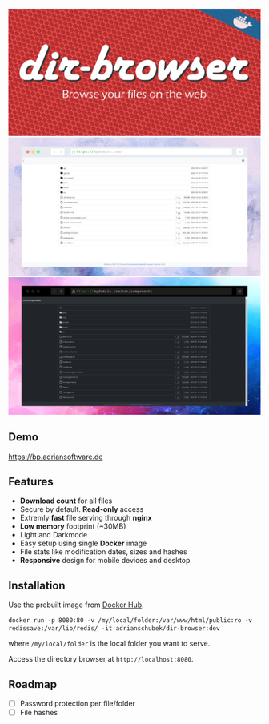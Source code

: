 <div align="center">

![](dir-browser.png)
![](p1.png)
![](p2.png)

</div>

## Demo

https://bp.adriansoftware.de

## Features
- **Download count** for all files
- Secure by default. **Read-only** access
- Extremly **fast** file serving through **nginx**
- **Low memory** footprint (~30MB)
- Light and Darkmode
- Easy setup using single **Docker** image
- File stats like modification dates, sizes and hashes
- **Responsive** design for mobile devices and desktop
<!-- - **Password protection** for files and folders -->

## Installation

Use the prebuilt image from [Docker Hub](https://hub.docker.com/r/adrianschubek/dir-browser/tags).


```
docker run -p 8080:80 -v /my/local/folder:/var/www/html/public:ro -v redissave:/var/lib/redis/ -it adrianschubek/dir-browser:dev
```

where `/my/local/folder` is the local folder you want to serve.

Access the directory browser at `http://localhost:8080`.



## Roadmap
- [ ] Password protection per file/folder
- [ ] File hashes

<!-- Directory Browser / Lister drop-in

docker run --rm --name dir -p 8080:80 -v /home/adrian/Uni/BP/frontend:/var/www/html/public:ro  -it $(docker build -q .)
docker run --restart always --rm --name dir -p 8080:80 -v /home/adrian/Uni/BP/frontend:/var/www/html/public:ro  -it adrianschubek/dir-browser

docker run --rm --name dir -p 8080:80 -v /home/adrian/Uni/BP/frontend:/var/www/html/public:ro -v redissave:/var/lib/redis/  -it $(docker build -q -f Dockerfile .) -->